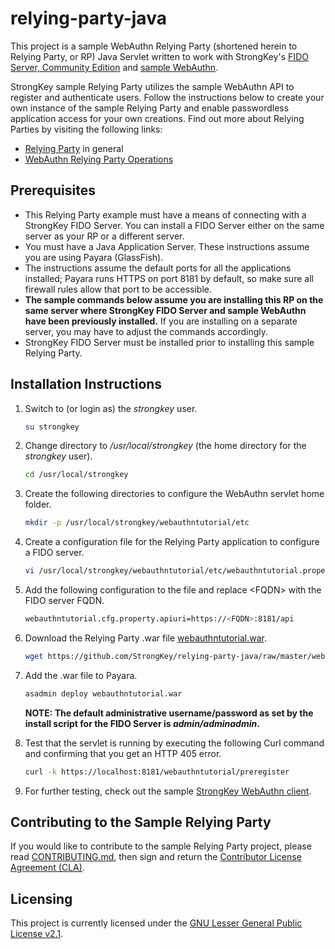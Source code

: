 # relying-party-java
This project is a sample WebAuthn Relying Party (shortened herein to Relying Party, or RP) Java Servlet written to work with StrongKey's [FIDO Server, Community Edition](https://github.com/StrongKey/FIDO-Server) and [sample WebAuthn](https://github.com/StrongKey/WebAuthn). 

StrongKey sample Relying Party utilizes the sample WebAuthn API to register and authenticate users. Follow the instructions below to create your own instance of the sample Relying Party and enable passwordless application access for your own creations. Find out more about Relying Parties by visiting the following links:

- [Relying Party](https://en.wikipedia.org/wiki/Relying_party) in general
- [WebAuthn Relying Party Operations](https://www.w3.org/TR/webauthn/#rp-operations)

## Prerequisites

- This Relying Party example must have a means of connecting with a StrongKey FIDO Server. You can install a FIDO Server either on the same server as your RP or a different server.
- You must have a Java Application Server. These instructions assume you are using Payara (GlassFish).
- The instructions assume the default ports for all the applications installed; Payara runs HTTPS on port 8181 by default, so make sure all firewall rules allow that port to be accessible.
- **The sample commands below assume you are installing this RP on the same server where StrongKey FIDO Server and sample WebAuthn have been previously installed.** If you are installing on a separate server, you may have to adjust the commands accordingly.
- StrongKey FIDO Server must be installed prior to installing this sample Relying Party.

## Installation Instructions

1. Switch to (or login as) the _strongkey_ user.

    ```sh
    su strongkey
    ```

2. Change directory to _/usr/local/strongkey_ (the home directory for the _strongkey_ user).

    ```sh
    cd /usr/local/strongkey
    ```

3. Create the following directories to configure the WebAuthn servlet home folder.

    ```sh
    mkdir -p /usr/local/strongkey/webauthntutorial/etc
    ```

4. Create a configuration file for the Relying Party application to configure a FIDO server.

    ```sh
    vi /usr/local/strongkey/webauthntutorial/etc/webauthntutorial.properties
    ```

5. Add the following configuration to the file and replace &lt;FQDN&gt; with the FIDO server FQDN.

    ```sh
    webauthntutorial.cfg.property.apiuri=https://<FQDN>:8181/api
    ```

6. Download the Relying Party .war file [webauthntutorial.war](https://github.com/StrongKey/relying-party-java/blob/master/webauthntutorial.war).

    ```sh
    wget https://github.com/StrongKey/relying-party-java/raw/master/webauthntutorial.war
    ```

7. Add the .war file to Payara.

    ```sh
    asadmin deploy webauthntutorial.war
    ```

    **NOTE: The default administrative username/password as set by the install script for the FIDO Server is _admin/adminadmin_.**

8. Test that the servlet is running by executing the following Curl command and confirming that you get an HTTP 405 error.

    ```sh
    curl -k https://localhost:8181/webauthntutorial/preregister
    ```

9. For further testing, check out the sample [StrongKey WebAuthn client](https://github.com/StrongKey/WebAuthn).

## Contributing to the Sample Relying Party

If you would like to contribute to the sample Relying Party project, please read [CONTRIBUTING.md](https://github.com/StrongKey/relying-party-java/blob/master/CONTRIBUTING.md), then sign and return the [Contributor License Agreement (CLA)](https://cla-assistant.io/StrongKey/FIDO-Server).

## Licensing
This project is currently licensed under the [GNU Lesser General Public License v2.1](https://github.com/StrongKey/relying-party-java/blob/master/LICENSE).
